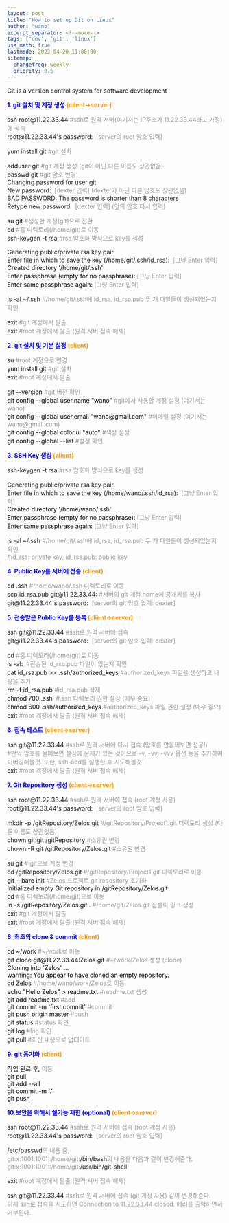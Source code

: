 ```yaml
---
layout: post
title: "How to set up Git on Linux"
author: "wano"
excerpt_separator: <!--more-->
tags: ['dev', 'git', 'linux']
use_math: true
lastmode: 2023-04-20 11:00:00
sitemap:
  changefreq: weekly
  priority: 0.5
---
```


Git is a version control system for software development<!--more-->

<p><span style="color: #0000ff;"><strong>1. git 설치 및 계정 생성<span style="color: #ff9900;">&nbsp;(client-&gt;<strong><span style="color: #ff9900;">server</span></strong></span></strong></span><span style="color: #0000ff;"><strong><span style="color: #ff9900;">)</span></strong></span></p>
<p>ssh root@11.22.33.44<span style="color: #999999;">&nbsp;#ssh로 원격 서버(여기서는 IP주소가 11.22.33.44라고 가정)에 접속<br></span>root@11.22.33.44's password:&nbsp;<span style="color: #999999;">&nbsp;[server의 root 암호&nbsp;입력]</span></p>
<p>yum install git<span style="color: #999999;"> #git 설치</span></p>
<p><span style="color: #000000;">adduser git<span style="color: #999999;">&nbsp;#git 계정 생성 (git이 아닌 다른 이름도 상관없음)</span></span><span style="color: #999999;"><br></span>passwd git&nbsp;<span style="color: #999999;">#git 암호 변경</span><span style="color: #999999;"><br></span>Changing password for user git.<span style="color: #999999;"><br></span>New&nbsp;password:&nbsp;<span style="color: #999999;">&nbsp;[dexter&nbsp;입력] (dexter가 아닌 다른 암호도 상관없음)<span style="color: #999999;"><br></span></span>BAD PASSWORD: The password is shorter than 8 characters<span style="color: #999999;"><br></span>Retype new&nbsp;password:&nbsp;<span style="color: #999999;">&nbsp;[dexter&nbsp;입력] (앞의 암호 다시 입력)<span style="color: #999999;"><br></span></span></p>
<p><span style="color: #000000;">su git<span style="color: #999999;">&nbsp;#생성한 계정(git)으로 전환<br></span></span>cd<span style="color: #999999;">&nbsp;#홈 디렉토리(/home/git)로 이동<span style="color: #000000;"><span style="color: #999999;"><br></span></span></span>ssh-keygen -t rsa<span style="color: #999999;">&nbsp;#rsa 암호화 방식으로 key를 생성</span></p>
<p>Generating public/private rsa key pair.<br>Enter file in which to save the key (/home/git/.ssh/id_rsa):&nbsp;<span style="color: #999999;">&nbsp;[그냥&nbsp;Enter 입력]<br><span style="color: #000000;">Created directory '/home/git/.ssh'<span style="color: #999999;"><br><span style="color: #000000;">Enter passphrase (empty for no passphrase):<span style="color: #999999;">&nbsp;[그냥&nbsp;Enter 입력]<br><span style="color: #000000;">Enter same passphrase again:<span style="color: #999999;">&nbsp;[그냥&nbsp;Enter 입력]</span></span></span></span></span></span></span></p>
<p>ls -al ~/.ssh<span style="color: #999999;">&nbsp;#/home/git/.ssh에 id_rsa, id_rsa.pub 두 개 파일들이 생성되었는지 확인</span><span style="color: #999999;"><span style="color: #999999;"><br></span></span></p>
<p><span style="color: #000000;">exit</span><span style="color: #999999;"> #git 계정에서 탈출<br></span>e<span style="color: #999999;"><span style="color: #000000;">xit</span></span><span style="color: #999999;">&nbsp;#root 계정에서 탈출 (원격 서버 접속 해제)</span></p>

<p><span style="color: #0000ff;"><strong>2. git 설치 및 기본 설정<span style="color: #ff9900;">&nbsp;(<strong><span style="color: #ff9900;">client</span></strong>)</span></strong></span></p>
<p><span style="color: #000000;">su<span style="color: #999999;"> #root 계정으로 변경</span></span><br><span style="color: #000000;">yum install git<span style="color: #999999;"> #git 설치</span></span><br><span style="color: #000000;">exit<span style="color: #999999;"> #root 계정에서 탈출</span></span></p>
<p><span style="color: #000000;">git --version<span style="color: #999999;"> #git 버전 확인</span></span><br><span style="color: #000000;">git config --global user.name "wano"<span style="color: #999999;"> #git에서 사용할 계정 설정 (여기서는 wano)</span></span><br><span style="color: #000000;">git config --global user.email "wano@gmail.com"<span style="color: #999999;"> #이메일 설정 (여기서는wano@gmail.com)</span></span><br><span style="color: #000000;">git config --global color.ui "auto"<span style="color: #999999;"> #색상 설정</span></span><br><span style="color: #000000;">git config --global --list<span style="color: #999999;"> #설정 확인</span></span></p>

<p><span style="color: #0000ff;"><strong><strong>3. SSH Key 생성<span style="color: #ff9900;">&nbsp;(<strong><span style="color: #ff9900;">client</span></strong>)</span></strong></strong></span></p>
<p><span style="line-height: 1.6;">ssh-keygen -t rsa</span><span style="color: #999999;"> #rsa 암호화 방식으로 key를 생성</span></p>
<p>Generating public/private rsa key pair.<br>Enter file in which to save the key (/home/wano/.ssh/id_rsa):&nbsp;<span style="color: #999999;">&nbsp;[그냥&nbsp;Enter 입력]<br><span style="color: #000000;">Created directory '/home/wano/.ssh'<span style="color: #999999;"><br><span style="color: #000000;">Enter passphrase (empty for no passphrase):<span style="color: #999999;">&nbsp;[그냥&nbsp;Enter 입력]<br><span style="color: #000000;">Enter same passphrase again:<span style="color: #999999;">&nbsp;[그냥&nbsp;Enter 입력</span></span></span></span></span></span></span><span style="color: #999999;"><span style="color: #000000;"><span style="color: #999999;"><span style="color: #000000;"><span style="color: #999999;"><span style="color: #000000;"><span style="color: #999999;">]</span></span></span></span></span></span></span></p>
<p>ls -al ~/.ssh<span style="color: #999999;">&nbsp;#/home/git/.ssh에 id_rsa, id_rsa.pub 두 개 파일들이 생성되었는지 확인<span style="color: #999999;"><span style="color: #000000;"><span style="color: #999999;"><span style="color: #000000;"><span style="color: #999999;"><br></span></span></span></span></span><span style="color: #999999;"><span style="color: #000000;"><span style="color: #999999;"><span style="color: #000000;"><span style="color: #999999;"><span style="color: #000000;"><span style="color: #999999;">#id_rsa: private key, id_rsa.pub: public key</span></span></span></span></span></span></span></span></p>

<p><span style="color: #0000ff;"><strong>4. Public&nbsp;Key를 서버에 전송<span style="color: #ff9900;">&nbsp;(client</span></strong></span><span style="color: #0000ff;"><strong><span style="color: #ff9900;">)</span></strong></span></p>
<p><span style="color: #999999;"><span style="color: #000000;"><span style="color: #999999;"><span style="color: #000000;"><span style="color: #999999;"><span style="color: #000000;">cd .ssh<span style="color: #999999;">&nbsp;#/home/wano/.ssh 디렉토리로 이동<br></span></span></span></span></span></span></span>scp id_rsa.pub git@11.22.33.44:<span style="color: #999999;">&nbsp;#서버의 git 계정&nbsp;home에 공개키를 복사</span><span style="color: #999999;"><br></span>git@11.22.33.44's password:&nbsp;<span style="color: #999999;">&nbsp;[server의 git&nbsp;암호&nbsp;입력: dexter]</span></p>

<p><span style="color: #0000ff;"><strong>5. 전송받은 Public&nbsp;Key를 등록<span style="color: #ff9900;"> <span style="color: #0000ff;"><strong><span style="color: #ff9900;">(client-&gt;<strong><span style="color: #ff9900;">server</span></strong></span></strong></span></span></strong></span><span style="color: #0000ff;"><strong><span style="color: #ff9900;">)</span></strong></span></p>
<p>ssh git@11.22.33.44<span style="color: #999999;">&nbsp;#ssh로 원격 서버에 접속<br></span>git@11.22.33.44's password:&nbsp;<span style="color: #999999;">&nbsp;[server의 git&nbsp;암호&nbsp;입력: dexter]</span></p>
<p>cd<span style="color: #999999;">&nbsp;#홈 디렉토리(/home/git)로 이동</span><span style="color: #999999;"><br></span>ls -al:&nbsp;<span style="color: #999999;">&nbsp;#전송된 id_rsa.pub 파일이 있는지<span style="color: #999999;"> 확인</span><br><span style="color: #000000;"><span style="color: #000000;">cat id_rsa.pub &gt;&gt;&nbsp;.ssh/authorized_keys</span><span style="color: #999999;"><span style="color: #999999;">&nbsp;#authorized_keys 파일을 생성하고 내용을&nbsp;<span style="color: #999999;">추가</span><br><span style="color: #000000;"><span style="color: #999999;"><span style="color: #000000;">rm -f id_rsa.pub</span></span><span style="color: #999999;">&nbsp;#id_rsa.pub 삭제<span style="color: #999999;"><span style="color: #000000;"><span style="color: #999999;"><span style="color: #999999;"><span style="color: #000000;"><span style="color: #999999;"><br></span></span></span></span></span></span><span style="color: #999999;"><span style="color: #000000;">chmod 700 .ssh&nbsp;</span></span><span style="color: #999999;">&nbsp;#.ssh 디렉토리 권한 설정 (매우 중요)</span><span style="color: #999999;"><span style="color: #000000;"><span style="color: #999999;"><span style="color: #999999;"><span style="color: #000000;"><span style="color: #999999;"><br></span></span></span></span></span></span><span style="color: #999999;"><span style="color: #000000;">chmod 600 .ssh/authorized_keys</span></span><span style="color: #999999;">&nbsp;#authorized_keys 파일&nbsp;권한 설정 (매우 중요)</span></span></span></span></span></span></span><span style="color: #999999;"><span style="color: #000000;"><span style="color: #999999;"><span style="color: #999999;"><span style="color: #000000;"><span style="color: #999999;"><br></span></span></span></span></span></span>e<span style="color: #999999;"><span style="color: #000000;">xit</span></span><span style="color: #999999;">&nbsp;#root 계정에서 탈출 (원격 서버 접속 해제)</span></p>

<p><span style="color: #0000ff;"><strong>6. 접속 테스트<span style="color: #ff9900;"> <span style="color: #0000ff;"><strong><span style="color: #0000ff;"><strong><span style="color: #ff9900;"><span style="color: #0000ff;"><strong><span style="color: #ff9900;">(client-&gt;<strong><span style="color: #ff9900;">server</span></strong></span></strong></span></span></strong></span></strong></span><span style="color: #0000ff;"><strong><span style="color: #ff9900;">)</span></strong></span></span></strong></span></p>
<p>ssh git@11.22.33.44<span style="color: #999999;"> #ssh로 원격 서버에 다시 접속 (암호를 안물어보면 성공!)<span style="color: #999999;"><span style="color: #000000;"><span style="color: #999999;"><span style="color: #000000;"><span style="color: #999999;"><br></span></span></span></span></span><span style="color: #999999;"><span style="color: #000000;"><span style="color: #999999;"><span style="color: #000000;"><span style="color: #999999;"><span style="color: #000000;"><span style="color: #999999;">#만약 암호를 물어보면 설정에 문제가 있는 것이므로 -v, -vv, -vvv 옵션 등을 추가하여 디버깅해볼것.&nbsp;<span style="color: #999999;"><span style="color: #000000;"><span style="color: #999999;"><span style="color: #999999;"><span style="color: #000000;"><span style="color: #999999;"><span style="color: #999999;">또한, ssh-add를 실행한 후 시도해볼것.</span></span></span></span></span></span></span><span style="color: #999999;"><span style="color: #000000;"><span style="color: #999999;"><span style="color: #999999;"><span style="color: #000000;"><span style="color: #999999;"><br></span></span></span></span></span></span><span style="color: #999999;"><span style="color: #000000;">exit</span></span><span style="color: #999999;">&nbsp;#root 계정에서 탈출 (원격 서버 접속 해제)</span></span></span></span></span></span></span></span></span></p>

<p><span style="color: #0000ff;"><strong>7. Git Repository 생성<span style="color: #0000ff;"><strong><span style="color: #ff9900;">&nbsp;<span style="color: #0000ff;"><strong><span style="color: #ff9900;">(<strong><span style="color: #ff9900;"><span style="color: #0000ff;"><strong><span style="color: #0000ff;"><strong><span style="color: #ff9900;"><span style="color: #0000ff;"><strong><span style="color: #ff9900;">client-&gt;<strong><span style="color: #ff9900;">server</span></strong></span></strong></span></span></strong></span></strong></span></span></strong></span></strong></span></span></strong></span></strong></span><span style="color: #0000ff;"><strong><span style="color: #ff9900;">)</span></strong></span></p>
<p>ssh root@11.22.33.44<span style="color: #999999;"> #ssh로 원격 서버에 접속 (root 계정 사용)<br></span>root@11.22.33.44's password:&nbsp;<span style="color: #999999;">&nbsp;[server의 root 암호&nbsp;입력]</span></p>
<p>mkdir -p /gitRepository/Zelos.git<span style="color: #999999;">&nbsp;#/gitRepository/Project1.git 디렉토리 생성 (다른 이름도 상관없음<span style="color: #999999;">)</span><span style="color: #999999;"><br></span></span>chown&nbsp;git:git /gitRepository<span style="color: #999999;"><span style="color: #999999;">&nbsp;#소유권 변경<br></span></span>chown -R git /gitRepository/Zelos.git<span style="color: #999999;"><span style="color: #999999;">&nbsp;#소유권 변경</span></span></p>
<p>su git<span style="color: #999999;"><span style="color: #999999;"> # git으로 계정 변경<br></span></span>cd /gitRepository/Zelos.git<span style="color: #999999;"><span style="color: #999999;">&nbsp;#/gitRepository/Project1.git 디렉토리로 이동<span style="color: #999999;"><span style="color: #000000;"><span style="color: #999999;"><span style="color: #999999;"><span style="color: #000000;"><span style="color: #999999;"><br></span></span></span></span></span></span><span style="color: #999999;"><span style="color: #000000;">git --bare init</span></span><span style="color: #999999;">&nbsp;#Zelos 프로젝트&nbsp;git repository 초기화<span style="color: #999999;"><span style="color: #000000;"><span style="color: #999999;"><span style="color: #999999;"><span style="color: #000000;"><span style="color: #999999;"><br></span></span></span></span></span></span><span style="color: #999999;"><span style="color: #000000;">Initialized empty Git repository in /gitRepository/Zelos.git<span style="color: #999999;"><span style="color: #000000;"><span style="color: #999999;"><span style="color: #999999;"><span style="color: #000000;"><span style="color: #999999;"><br></span></span></span></span></span></span><span style="color: #999999;"><span style="color: #000000;">cd&nbsp;</span></span><span style="color: #999999;">#홈 디렉토리(/home/git)으로 이동</span></span></span><span style="color: #000000;"><span style="color: #999999;"><span style="color: #000000;"><span style="color: #999999;"><br><span style="color: #000000;">ln -s /gitRepository/Zelos.git .<span style="color: #999999;">&nbsp;#/home/git/Zelos.git 심볼릭 링크 생성<br><span style="color: #000000;"><span style="color: #999999;"><span style="color: #999999;"><span style="color: #000000;"><span style="color: #000000;"><span style="color: #999999;"><span style="color: #000000;">exit</span></span><span style="color: #999999;"> #git 계정에서 탈출<br></span></span>e<span style="color: #999999;"><span style="color: #000000;">xit</span></span><span style="color: #999999;">&nbsp;#root 계정에서 탈출 (원격 서버 접속 해제)</span></span></span></span></span></span></span></span></span></span></span></span></span></span></p>

<p><span style="color: #0000ff;"><strong>8. 최초의 clone &amp; commit<span style="color: #ff9900;">&nbsp;<span style="color: #0000ff;"><strong><span style="color: #ff9900;">(client</span></strong></span><span style="color: #0000ff;"><strong><span style="color: #ff9900;">)</span></strong></span></span></strong></span></p>
<p><span style="color: #000000;">cd ~/work<span style="color: #999999;"> #~/work로 이동</span></span><br><span style="color: #000000;">git clone git@11.22.33.44:Zelos.git<span style="color: #999999;"> #~/work/Zelos 생성 (clone)<br><span style="color: #000000;">Cloning into 'Zelos' ...<br><span style="color: #000000;">warning: You appear to have cloned an empty repository.</span></span></span></span><br><span style="color: #000000;">cd Zelos<span style="color: #999999;">&nbsp;#/home/wano/work/Zelos로 이동</span></span><br><span style="color: #000000;">echo "Hello Zelos" &gt; readme.txt<span style="color: #999999;"> #readme.txt 생성</span></span><br><span style="color: #000000;">git add readme.txt<span style="color: #999999;"> #add</span></span><br><span style="color: #000000;">git commit -m 'first commit'<span style="color: #999999;"> #commit</span></span><br><span style="color: #000000;">git push origin master<span style="color: #999999;"> #push</span></span><br><span style="color: #000000;">git status<span style="color: #999999;"> #status 확인</span></span><br><span style="color: #000000;">git log<span style="color: #999999;"> #log 확인</span></span><br><span style="color: #000000;">git pull<span style="color: #999999;"> #최신 내용으로 업데이트</span></span></p>

<p><span style="color: #0000ff;"><strong>9. git 동기화<span style="color: #ff9900;">&nbsp;<span style="color: #0000ff;"><strong><span style="color: #ff9900;">(client</span></strong></span><span style="color: #0000ff;"><strong><span style="color: #ff9900;">)</span></strong></span></span></strong></span></p>
<p><span style="color: #000000;">작업 완료 후,<span style="color: #000000;"><span style="color: #999999;"> 이동</span></span><br><span style="color: #000000;">git&nbsp;pull</span><br>git add --all<br><span style="color: #000000;">git commit -m '.'<span style="color: #000000;"><span style="color: #999999;">&nbsp;</span></span><br><span style="color: #000000;">git push</span></span></span></p>

<p><span style="color: #0000ff;"><strong>10.<strong>보안을 위해서 쉘기능 제한 (optional)<span style="color: #0000ff;"><strong><span style="color: #ff9900;"> <span style="color: #0000ff;"><strong><span style="color: #ff9900;">(client-&gt;<strong><span style="color: #ff9900;">server</span></strong></span></strong></span></span></strong></span></strong></strong></span><span style="color: #0000ff;"><strong><span style="color: #ff9900;">)</span></strong></span></p>
<p>ssh root@11.22.33.44<span style="color: #999999;">&nbsp;#ssh로 원격 서버에 접속 (root 계정 사용)</span><span style="color: #999999;"><br></span>root@11.22.33.44's password:&nbsp;<span style="color: #999999;">&nbsp;[server의 root 암호&nbsp;입력]</span></p>
<p>/etc/passwd<span style="color: #999999;">의 내용 중,<br><span style="color: #999999;">git:x:1001:1001::/home/git:</span></span>/bin/bash<span style="color: #999999;"><span style="color: #999999;">의 내용을 다음과 같이 변경해준다.</span><br><span style="color: #999999;">git:x:1001:1001::/home/git:</span></span>/usr/bin/git-shell</p>
<p>e<span style="color: #999999;"><span style="color: #000000;">xit</span></span><span style="color: #999999;">&nbsp;#root 계정에서 탈출 (원격 서버 접속 해제)</span></p>
<p>ssh git@11.22.33.44<span style="color: #999999;">&nbsp;#ssh로 원격 서버에 접속 (git 계정 사용)<span style="color: #999999;"> 같이 변경해준다.</span><br></span><span style="color: #999999;">이제 ssh로 접속을 시도하면 Connection to 11.22.33.44 closed. 에러를 출력하면서 거부된다.</span></p>
